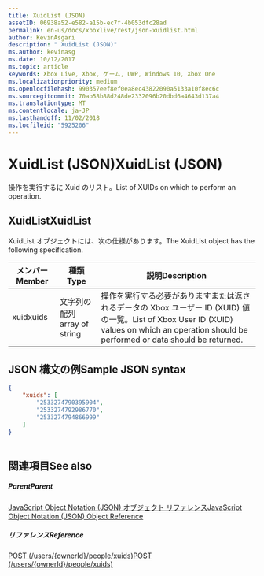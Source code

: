 ```yaml
---
title: XuidList (JSON)
assetID: 06938a52-e582-a15b-ec7f-4b053dfc28ad
permalink: en-us/docs/xboxlive/rest/json-xuidlist.html
author: KevinAsgari
description: " XuidList (JSON)"
ms.author: kevinasg
ms.date: 10/12/2017
ms.topic: article
keywords: Xbox Live, Xbox, ゲーム, UWP, Windows 10, Xbox One
ms.localizationpriority: medium
ms.openlocfilehash: 990357eef8ef0ea8ec43822090a5133a10f8ec6c
ms.sourcegitcommit: 70ab58b88d248de2332096b20dbd6a4643d137a4
ms.translationtype: MT
ms.contentlocale: ja-JP
ms.lasthandoff: 11/02/2018
ms.locfileid: "5925206"
---
```

# <a name="xuidlist-json"></a><span data-ttu-id="d99b2-104">XuidList (JSON)</span><span class="sxs-lookup"><span data-stu-id="d99b2-104">XuidList (JSON)</span></span>
<span data-ttu-id="d99b2-105">操作を実行するに Xuid のリスト。</span><span class="sxs-lookup"><span data-stu-id="d99b2-105">List of XUIDs on which to perform an operation.</span></span> 
<a id="ID4EN"></a>

 
## <a name="xuidlist"></a><span data-ttu-id="d99b2-106">XuidList</span><span class="sxs-lookup"><span data-stu-id="d99b2-106">XuidList</span></span>
 
<span data-ttu-id="d99b2-107">XuidList オブジェクトには、次の仕様があります。</span><span class="sxs-lookup"><span data-stu-id="d99b2-107">The XuidList object has the following specification.</span></span>
 
| <span data-ttu-id="d99b2-108">メンバー</span><span class="sxs-lookup"><span data-stu-id="d99b2-108">Member</span></span>| <span data-ttu-id="d99b2-109">種類</span><span class="sxs-lookup"><span data-stu-id="d99b2-109">Type</span></span>| <span data-ttu-id="d99b2-110">説明</span><span class="sxs-lookup"><span data-stu-id="d99b2-110">Description</span></span>| 
| --- | --- | --- | 
| <span data-ttu-id="d99b2-111">xuid</span><span class="sxs-lookup"><span data-stu-id="d99b2-111">xuids</span></span>| <span data-ttu-id="d99b2-112">文字列の配列</span><span class="sxs-lookup"><span data-stu-id="d99b2-112">array of string</span></span>| <span data-ttu-id="d99b2-113">操作を実行する必要がありますまたは返されるデータの Xbox ユーザー ID (XUID) 値の一覧。</span><span class="sxs-lookup"><span data-stu-id="d99b2-113">List of Xbox User ID (XUID) values on which an operation should be performed or data should be returned.</span></span>| 
  
<a id="ID4EMB"></a>

 
## <a name="sample-json-syntax"></a><span data-ttu-id="d99b2-114">JSON 構文の例</span><span class="sxs-lookup"><span data-stu-id="d99b2-114">Sample JSON syntax</span></span>
 

```json
{
    "xuids": [
        "2533274790395904", 
        "2533274792986770", 
        "2533274794866999"
    ]
}
    
```

  
<a id="ID4EVB"></a>

 
## <a name="see-also"></a><span data-ttu-id="d99b2-115">関連項目</span><span class="sxs-lookup"><span data-stu-id="d99b2-115">See also</span></span>
 
<a id="ID4EXB"></a>

 
##### <a name="parent"></a><span data-ttu-id="d99b2-116">Parent</span><span class="sxs-lookup"><span data-stu-id="d99b2-116">Parent</span></span> 

[<span data-ttu-id="d99b2-117">JavaScript Object Notation (JSON) オブジェクト リファレンス</span><span class="sxs-lookup"><span data-stu-id="d99b2-117">JavaScript Object Notation (JSON) Object Reference</span></span>](atoc-xboxlivews-reference-json.md)

  
<a id="ID4EBC"></a>

 
##### <a name="reference"></a><span data-ttu-id="d99b2-118">リファレンス</span><span class="sxs-lookup"><span data-stu-id="d99b2-118">Reference</span></span> 

[<span data-ttu-id="d99b2-119">POST (/users/{ownerId}/people/xuids)</span><span class="sxs-lookup"><span data-stu-id="d99b2-119">POST (/users/{ownerId}/people/xuids)</span></span>](../uri/people/uri-usersowneridpeoplexuidspost.md)

   